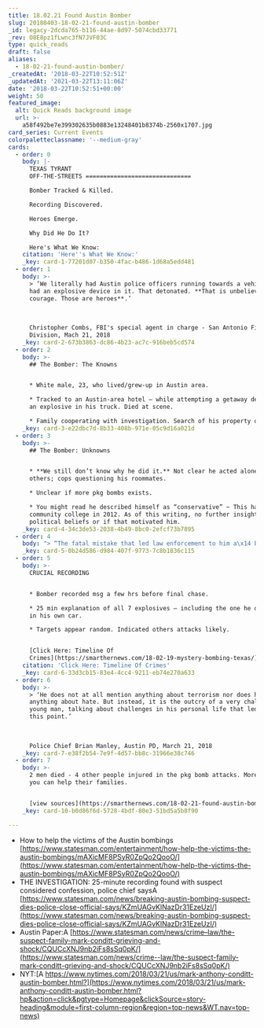 ```yaml
---
title: 18.02.21 Found Austin Bomber
slug: 20180403-18-02-21-found-austin-bomber
_id: legacy-2dcda765-b116-44ae-8d97-5074cbd33771
_rev: O8E8pz1fLwnc3fN7JVF03C
type: quick_reads
draft: false
aliases:
  - 18-02-21-found-austin-bomber/
_createdAt: '2018-03-22T10:52:51Z'
_updatedAt: '2021-03-22T13:11:06Z'
date: '2018-03-22T10:52:51+00:00'
weight: 50
featured_image:
  alt: Quick Reads background image
  url: >-
    a58f492be7e399302635b0883e13248401b8374b-2560x1707.jpg
card_series: Current Events
colorpaletteclassname: '--medium-gray'
cards:
  - order: 0
    body: |-
      TEXAS TYRANT  
      OFF-THE-STREETS ==============================

      Bomber Tracked & Killed.

      Recording Discovered.

      Heroes Emerge.

      Why Did He Do It?

      Here's What We Know:
    citation: 'Here''s What We Know:'
    _key: card-1-77201d07-b350-4fac-b486-1d68a5edd481
  - order: 1
    body: >-
      > ‘We literally had Austin police officers running towards a vehicle that
      had an explosive device in it. That detonated. **That is unbelievable
      courage. Those are heroes**.’  
        
        
        
      Christopher Combs, FBI's special agent in charge - San Antonio Field
      Division, Mach 21, 2018
    _key: card-2-673b3863-dc86-4b23-ac7c-916beb5cd574
  - order: 2
    body: >-
      ## The Bomber: The Knowns


      * White male, 23, who lived/grew-up in Austin area.

      * Tracked to an Austin-area hotel – while attempting a getaway detonated
      an explosive in his truck. Died at scene.

      * Family cooperating with investigation. Search of his property ongoing.
    _key: card-3-e22dbc7d-8b33-408b-971e-05c9d16a021d
  - order: 3
    body: >-
      ## The Bomber: Unknowns


      * **We still don’t know why he did it.** Not clear he acted alone or with
      others; cops questioning his roommates.

      * Unclear if more pkg bombs exists.

      * You might read he described himself as “conservative” ~ This happened in
      community college in 2012. As of this writing, no further insight on his
      political beliefs or if that motivated him.
    _key: card-4-34c3de53-2038-4b49-8bc0-2efcf73b7895
  - order: 4
    body: "> “The fatal mistake that led law enforcement to him a\x14 because he was pretty good at evading surveillance cameras a\x14 was when he walked into Home Depot.”  \n  \n  \n  \nU.S. Rep. Mike McCaul (R - Tx) House Homeland Security Committee speaks about where bomber bought supplies."
    _key: card-5-0b24d586-d984-407f-9773-7c8b1836c115
  - order: 5
    body: >-
      CRUCIAL RECORDING


      * Bomber recorded msg a few hrs before final chase.

      * 25 min explanation of all 7 explosives – including the one he detonated
      in his own car.

      * Targets appear random. Indicated others attacks likely.


      [Click Here: Timeline Of
      Crimes](https://smarthernews.com/18-02-19-mystery-bombing-texas/)
    citation: 'Click Here: Timeline Of Crimes'
    _key: card-6-33d3cb15-83e4-4cc4-9211-eb74e270a633
  - order: 6
    body: >-
      > ‘He does not at all mention anything about terrorism nor does he mention
      anything about hate. But instead, it is the outcry of a very challenged
      young man, talking about challenges in his personal life that led him to
      this point.’  
        
        
        
      Police Chief Brian Manley, Austin PD, March 21, 2018
    _key: card-7-e38f2b54-7e9f-4d57-bb8c-31966e38c746
  - order: 7
    body: >-
      2 men died - 4 other people injured in the pkg bomb attacks. More on how
      you can help their families.


      [view sources](https://smarthernews.com/18-02-21-found-austin-bomber/)
    _key: card-10-b0d86f6d-5728-4bdf-80e3-51bd5a5b8f90

---
```

* How to help the victims of the Austin bombings [https://www.statesman.com/entertainment/how-help-the-victims-the-austin-bombings/mAXicMF8PSyR0ZpQo2QooO/](https://www.statesman.com/entertainment/how-help-the-victims-the-austin-bombings/mAXicMF8PSyR0ZpQo2QooO/)
* THE INVESTIGATION: 25-minute recording found with suspect considered confession, police chief saysA [https://www.statesman.com/news/breaking-austin-bombing-suspect-dies-police-close-official-says/KZmUAGvKlNazDr31EzeUzI/](https://www.statesman.com/news/breaking-austin-bombing-suspect-dies-police-close-official-says/KZmUAGvKlNazDr31EzeUzI/)
* Austin Paper:A [https://www.statesman.com/news/crime–law/the-suspect-family-mark-conditt-grieving-and-shock/CQUCcXNJ9nb2iFs8sSq0pK/](https://www.statesman.com/news/crime--law/the-suspect-family-mark-conditt-grieving-and-shock/CQUCcXNJ9nb2iFs8sSq0pK/)
* NYT:[A https://www.nytimes.com/2018/03/21/us/mark-anthony-conditt-austin-bomber.html?](https://www.nytimes.com/2018/03/21/us/mark-anthony-conditt-austin-bomber.html?hp&action=click&pgtype=Homepage&clickSource=story-heading&module=first-column-region&region=top-news&WT.nav=top-news)